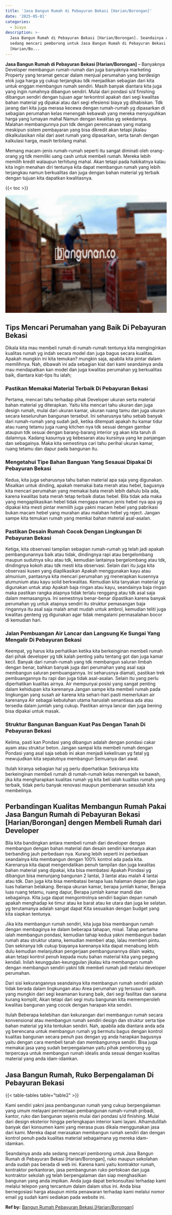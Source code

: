 ```yaml
---
title: 'Jasa Bangun Rumah di Pebayuran Bekasi [Harian/Borongan]'
date: '2025-05-01'
categories:
  - biaya
description: >-
  Jasa Bangun Rumah di Pebayuran Bekasi [Harian/Borongan]. Seandainya anda ada
  sedang mencari pemborong untuk Jasa Bangun Rumah di Pebayuran Bekasi
  [Harian/Bo...
---
```


**Jasa Bangun Rumah di Pebayuran Bekasi \[Harian/Borongan\]** – Banyaknya Developer membangun rumah-rumah dan juga banyaknya marketing Property yang teramat gencar dalam menjual perumahan yang berdesign elok juga harga yg cukup terjangkau tdk menjadikan sebagian dari kita untuk enggan membangun rumah sendiri. Masih banyak diantara kita juga yang ingin rumahnya dibangun sendiri. Mulai dari pondasi s/d finishing dibangun sendiri dengan tujuan agar terkontrol apakah dari segi kwalitas bahan material yg dipakai atau dari segi efesiensi biaya yg dihabiskan. Tdk jarang dari kita juga merasa kecewa dengan rumah-rumah yg dipasarkan di sebagian perumahan kelas menengah kebawah yang mereka menyuguhkan harga yang lumayan mahal Namun dengan kwalitas yg sekedarnya. Malahan membangunnya pun tdk dengan perencanaan yang matang meskipun sistem pembayaran yang bisa dikredit akan tetapi jikalau dikalkulasikan nilai dari aset rumah yang dipasarkan, serta tanah dengan kalkulasi harga, masih terbilang mahal.

Memang macam-jenis rumah-rumah seperti itu sangat diminati oleh orang-orang yg tdk memiliki uang cash untuk membeli rumah. Mereka lebih memilih kredit walaupun terhitung mahal. Akan tetapi pada hakikatnya kalau kita ingin menahan diri tentunya kita dapat membangun rumah yang lebih terjangkau namun berkualitas dan juga dengan bahan material yg terbaik dengan tujuan kita dapatkan kwalitasnya.

{{< toc >}}

![Jasa Bangun Rumah di Pebayuran Bekasi [Harian/Borongan]](/images/borong-bangunan-32.png)

## Tips Mencari Perumahan yang Baik Di Pebayuran Bekasi

Dikala kita mau membeli rumah di rumah-rumah tentunya kita menginginkan kualitas rumah yg indah secara model dan juga bagus secara kualitas. Apakah mungkin ini kita temukan? mungkin saja, apabila kita pintar dalam memilihnya. Nah, dibawah ini ada sebagian kiat dari kami seandainya anda mau mendapatkan kan model dan juga kwalitas perumahan yg berkualitas baik, diantara kiat-tips Itu ialah;

### Pastikan Memakai Material Terbaik Di Pebayuran Bekasi

Pertama, mencari tahu terhadap pihak Developer ukuran serta material bahan material yg diterapkan. Yaitu kita mencari tahu ukuran dan juga design rumah, mulai dari ukuran kamar, ukuran ruang tamu dan juga ukuran secara keseluruhan bangunan tersebut. Ini seharusnya tahu sebab banyak dari rumah-rumah yang sudah jadi, ketika ditempati apakah itu kamar tidur atau ruang tetamu juga ruang kitchen nya tdk sesuai dengan gambar ataupun tdk sesuai dengan barang-barang interior yg akan kita taruh di dalamnya. Kadang kasurnya yg kebesaran atau kursinya yang ke panjangan dan sebagainya. Maka kita semestinya cari tahu perihal ukuran kamar, ruang tetamu dan dapur pada bangunan itu.

### Mengetahui Tipe Bahan Banguan Yang Sesauai Dipakai Di Pebayuran Bekasi

Kedua, kita juga seharusnya tahu bahan material apa saja yang digunakan. Misalkan untuk dinding, apakah memakai bata merah atau hebel, bagusnya kita mencari perumahan yang memakai bata merah lebih dahulu bila ada, karena kwalitas bata merah tetap terbaik diatas hebel. Bila tidak ada maka yang mengaplikasikan hebel tidak mengapa namun jenis hebel nya apa yg dipakai kita mesti pintar memilih juga yakni macam hebel yang pabrikasi bukan macam hebel yang murahan atau malahan hebel yg reject. Jangan sampe kita temukan rumah yang memkai bahan material asal-asalan.

### Pastikan Desain Rumah Cocok Dengan Lingkungan Di Pebayuran Bekasi

Ketiga, kita observasi tampilan sebagian rumah-rumah yg telah jadi apakah pembangunannya baik atau tidak, dindingnya rapi atau bergelombang maupun sudutnya siku atau tdk, kemudian lantainya bergelombang atau tdk, dindingnya kokoh atau tdk mesti kita observasi. Selain dari itu juga kita observasi kusen yang diaplikasikan Apakah menggunakan kayu atau almunium, pantasnya kita mencari perumahan yg menerapkan kusennya alumunium atau kayu solid berkwalitas. Kemudian kita tanyakan material yg digunakan untuk atap Apakah baja ringan atau kayu, seandainya baja ringan maka pastikan rangka atapnya tidak terlalu renggang atau tdk asal saja dalam memasangnya. Ini semestinya benar-benar dipastikan karena banyak perumahan yg untuk atapnya sendiri itu struktur pemasangan baja ringannya itu asal saja malah amat mudah untuk ambrol, kemudian teliti juga kwalitas genteng yg digunakan agar tidak mengalami permasalahan bocor di kemudian hari.

### Jalan Pembuangan Air Lancar dan Langsung Ke Sungai Yang Mengalir Di Pebayuran Bekasi

Keempat, yg harus kita perhatikan ketika kita berkeinginan membeli rumah dari pihak developer yg tdk kalah penting yaitu tentang got dan juga kamar kecil. Banyak dari rumah-rumah yang tdk membangun saluran limbah dengan benar, bahkan banyak juga dari perumahan yang asal saja membangun saluran pembuangannya. Ini seharusnya diamati, pastikan trek pembuangannya itu rapi dan juga tidak asal-asalan. Selain itu yang perlu diperhatikan kualitas airnya. Air mempunyai posisi yang sangat penting dalam kehidupan kita karenanya Jangan sampe kita membeli rumah pada lingkungan yang susah air karena kita sehari-hari pasti memerlukan air karenanya Air sebagai kebutuhan utama haruslah senantiasa ada atau tersedia dalam jumlah yang cukup. Pastikan airnya lancar dan juga bening bisa dipakai untuk masak.

### Struktur Bangunan Banguan Kuat Pas Dengan Tanah Di Pebayuran Bekasi

Kelima, pasti kan Pondasi yang dibangun adalah dengan pondasi cakar ayam atau struktur beton. Jangan sampai kita membeli rumah dengan Pondasi yang asal saja sebab ini akan menjadi kekeliruan yg fatal yg mewujudkan kita sepatutnya membangun Semuanya dari awal.

Itulah kiranya sebagian hal yg perlu diperhatikan Sekiranya kita berkeinginan membeli rumah di rumah-rumah kelas menengah ke bawah, jika kita mengharapkan kualitas rumah yg kita beli ialah kualitas rumah yang terbaik, tidak perlu banyak renovasi maupun pembenaran sesudah kita membelinya.

## Perbandingan Kualitas Membangun Rumah Pakai Jasa Bangun Rumah di Pebayuran Bekasi \[Harian/Borongan\] dengen Membeli Rumah dari Developer

Bila kita bandingkan antara membeli rumah dari developer dengan membangun dengan bahan material dan desain sendiri karenanya akan berbanding jauh perbedaan nya. Kurang lebih seperti ini perbedaan seandainya kita membangun dengan 100% kontrol ada pada kita. Karenanya kita dapat mengendalikan penuh tampilan dan juga kwalitas bahan material yang dipakai, kita bisa membatasi Apakah Pondasi yg dibangun bisa menunjang bangunan 2 lantai, 3 lantai atau malah 4 lantai atau tdk. Dan juga kita bisa membatasi berapa luas halaman depan dan juga luas halaman belakang. Berapa ukuran kamar, berapa jumlah kamar, Berapa luas ruang tetamu, ruang dapur, Berapa jumlah kamar mandi dan sebagainya. Kita juga dapat mengontrolnya sendiri bagian depan rumah apakah menghadap ke timur atau ke barat atau ke utara dan juga ke selatan. yg terutamanya adalah sangat dapat Kita sesuaikan dengan budget yang kita siapkan tentunya.

Jika kita membangun rumah sendiri, kita juga bisa membangun rumah dengan membaginya ke dalam beberapa tahapan, misal. Tahap pertama ialah membangun pondasi, kemudian tahap kedua yakni membangun badan rumah atau struktur utama, kemudian memberi atap, lalau memberi pintu. Dan sekiranya tdk cukup biayanya karenanya kita dapat menabung lebih dulu kemudian melanjutkan pengerjaan pembangunannya dilain waktu, akan tetapi kontrol penuh kepada mutu bahan material kita yang pegang kendali. Inilah keunggulan-keunggulan jikalau kita membangun rumah dengan membangun sendiri yakni tdk membeli rumah jadi melalui developer perumahan.

Dari sisi kekurangannya seandainya kita membangun rumah sendiri adalah tidak berada dalam lingkungan atau Area perumahan yg tersusun rapih. yang mungkin dari segi keamanan kurang baik, dari segi fasilitas dan sarana kurang komplit, Akan tetapi dari segi mutu bangunan kita mememperoleh kwalitas bangunan yang cocok dengan harapan kita sendiri.

Itulah Beberapa kelebihan dan kekurangan dari membangun rumah secara konvensional atau membangun rumah sendiri design dan struktur serta tipe bahan material yg kita tentukan sendiri. Nah, apabila ada diantara anda ada yg berencana untuk membangun rumah yg bermutu bagus dengan kontrol kualitas bangunan secara penuh pas dengan yg anda harapkan bagusnya yaitu dengan cara membeli tanah dan membangunnya sendiri. Bisa juga memakai jasa yang sudah berpengalaman yaitu pihak pemborong yg terpercaya untuk membangun rumah idealis anda sesuai dengan kualitas material yang anda idam-idamkan.

## Jasa Bangun Rumah, Ruko Berpengalaman Di Pebayuran Bekasi

{{< table-tables table="table2" >}}

Kami sendiri yakni jasa pembangunan rumah yang cukup berpengalaman yang umum melayani permintaan pembangunan rumah-rumah pribadi, kantor, ruko dan bangunan sejenis mulai dari pondasi s/d finishing. Mulai dari design eksterior hingga perlengkapan interior kami layani. Alhamdulillah banyak dari konsumen kami yang merasa puas dikala menggunakan jasa dari kami. Mereka dapat merasakan membangun rumah sendiri dan dengan kontrol penuh pada kualitas material sebagaimana yg mereka idam-idamkan.

Seandainya anda ada sedang mencari pemborong untuk Jasa Bangun Rumah di Pebayuran Bekasi \[Harian/Borongan\], ruko maupun sekolahan anda sudah pas berada di web ini. Karena kami yaitu kontraktor rumah, kontraktor perkantoran, jasa pembangunan ruko pertokoan dan juga kontraktor sekolah yg telah berpengalaman dan siap menghasilkan bangunan yang anda impikan. Anda juga dapat berkonsultasi terhadap kami melalui telepon yang tercantum dalam dalam situs ini. Anda bisa bernegosiasi harga ataupun minta penawaran terhadap kami melalui nomor email yg sudah kami sediakan pada website ini.

**Ref by:** [Bangun Rumah Pebayuran Bekasi [Harian/Borongan]](https://id.wikipedia.org/wiki/Bangun)
